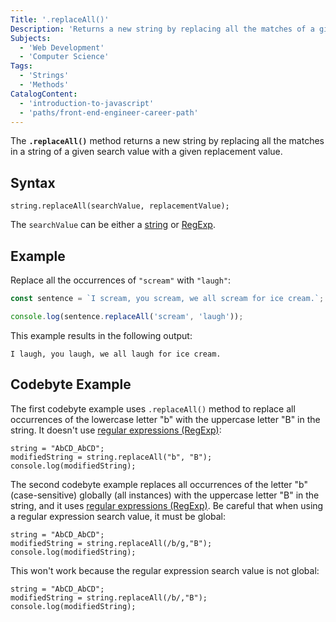 ```yaml
---
Title: '.replaceAll()'
Description: 'Returns a new string by replacing all the matches of a given search value with a given replacement value.'
Subjects:
  - 'Web Development'
  - 'Computer Science'
Tags:
  - 'Strings'
  - 'Methods'
CatalogContent:
  - 'introduction-to-javascript'
  - 'paths/front-end-engineer-career-path'
---
```


The **`.replaceAll()`** method returns a new string by replacing all the matches in a string of a given search value with a given replacement value.

## Syntax

```pseudo
string.replaceAll(searchValue, replacementValue);
```

The `searchValue` can be either a [string](https://www.codecademy.com/resources/docs/javascript/strings) or [RegExp](https://www.codecademy.com/resources/docs/javascript/regexp).

## Example

Replace all the occurrences of `"scream"` with `"laugh"`:

```js
const sentence = `I scream, you scream, we all scream for ice cream.`;

console.log(sentence.replaceAll('scream', 'laugh'));
```

This example results in the following output:

```shell
I laugh, you laugh, we all laugh for ice cream.
```

## Codebyte Example

The first codebyte example uses `.replaceAll()` method to replace all occurrences of the lowercase letter "b" with the uppercase letter "B" in the string. It doesn't use [regular expressions (RegExp)](https://www.codecademy.com/resources/docs/javascript/regexp):

```codebyte/javascript
string = "AbCD_AbCD";
modifiedString = string.replaceAll("b", "B");
console.log(modifiedString);
```

The second codebyte example replaces all occurrences of the letter "b" (case-sensitive) globally (all instances) with the uppercase letter "B" in the string, and it uses [regular expressions (RegExp)](https://www.codecademy.com/resources/docs/javascript/regexp). Be careful that when using a regular expression search value, it must be global:

```codebyte/javascript
string = "AbCD_AbCD";
modifiedString = string.replaceAll(/b/g,"B");
console.log(modifiedString);
```

This won't work because the regular expression search value is not global:

```codebyte/javascript
string = "AbCD_AbCD";
modifiedString = string.replaceAll(/b/,"B");
console.log(modifiedString);
```
